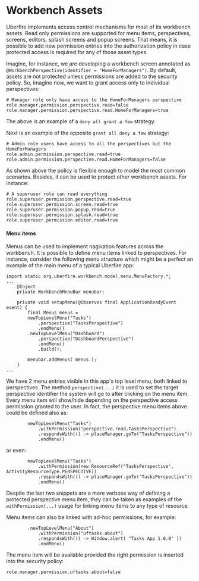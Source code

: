 # Workbench Assets

Uberfire implements access control mechanisms for most of its workbench assets. Read only permissions are supported for menu items, perspectives, screens, editors, splash screens and popup screens. That means, it is possible to add new permission entries into the authorization policy in case protected access is required for any of those asset types.

Imagine, for instance, we are developing a workbench screen annotated as  `@WorkbenchPerspective(identifier = "HomeForManagers")`.  By default, assets are not protected unless permissions are added to the security policy. So, imagine now, we want to grant access only to individual perspectives:

```
# Manager role only have access to the HomeForManagers perspective
role.manager.permission.perspective.read=false
role.manager.permission.perspective.read.HomeForManagers=true
```

The above is an example of a `deny all grant a few` strategy.

Next is an example of the opposite `grant all deny a few` strategy:

```
# Admin role users have access to all the perspectives but the HomeForManagers
role.admin.permission.perspective.read=true
role.admin.permission.perspective.read.HomeForManagers=false
```

As shown above the policy is flexible enough to model the most common scenarios. Besides, it can be used to protect other workbench assets. For instance:

```
# A superuser role can read everything
role.superuser.permission.perspective.read=true
role.superuser.permission.screen.read=true
role.superuser.permission.popup.read=true
role.superuser.permission.splash.read=true
role.superuser.permission.editor.read=true
```

#### Menu items

Menus can be used to implement nagivation features across the workbench. It is possible to define menu items linked to perspectives. For instance, consider the following menu structure which might be a perfect an example of the main menu of a typical Uberfire app:

```
import static org.uberfire.workbench.model.menu.MenuFactory.*;
...
    @Inject
    private WorkbenchMenuBar menubar;

    private void setupMenu(@Observes final ApplicationReadyEvent event) {
        final Menus menus =
        newTopLevelMenu("Tasks")
            .perspective("TasksPerspective")
            .endMenu()
        .newTopLevelMenu("Dashboard")
            .perspective("DashboardPerspective")
            .endMenu()
            .build();

        menubar.addMenus( menus );
    }
...
```

We have 2 menu entries visible in this app's top level menu, both linked to perspectives. The method `perspective(...)` it is used to set the target perspective identifier the system will go to after clicking on the menu item. Every menu item will show/hide depending on the perspective access permission granted to the user. In fact, the perspective menu items above could be defined also as:

```
        newTopLevelMenu("Tasks")
            .withPermission("perspective.read.TasksPerspective")
            .respondsWith(() -> placeManager.goTo("TasksPerspective"))
            .endMenu()
```

or even:

```
        newTopLevelMenu("Tasks")
            .withPermission(new ResourceRef("TasksPerspective", ActivityResourceType.PERSPECTIVE))
            .respondsWith(() -> placeManager.goTo("TasksPerspective"))
            .endMenu()
```

Despite the last two snippets are a more verbose way of defining a protected perspective menu item, they can be taken as examples of the `withPermission(...)` usage for linking menu items to any type of resource.

Menu items can also be linked with ad-hoc permissions, for example:

```
        .newTopLevelMenu("About")
            .withPermission("uftasks.about")
            .respondsWith(() -> Window.alert( "Tasks App 1.0.0" ))
            .endMenu()
```

The menu item will be available provided the right permission is inserted into the security policy:

```
role.manager.permission.uftasks.about=false
```
